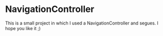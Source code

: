 # NavigationController
This is a small project in which I used a NavigationController and segues. I hope you like it ;)
